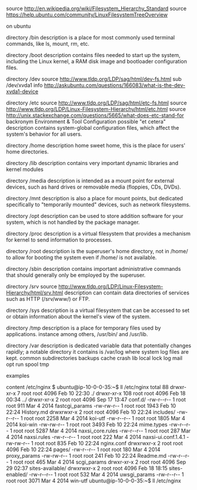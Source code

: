 
source http://en.wikipedia.org/wiki/Filesystem_Hierarchy_Standard
source https://help.ubuntu.com/community/LinuxFilesystemTreeOverview

on ubuntu

directory /bin
  description
    is a place for most commonly used terminal commands, like ls, mount, rm, etc.

directory /boot
  description
    contains files needed to start up the system, including the Linux kernel, a RAM disk image and bootloader configuration files.

directory /dev
  source http://www.tldp.org/LDP/sag/html/dev-fs.html
  sub /dev/xvda1
    info http://askubuntu.com/questions/166083/what-is-the-dev-xvda1-device

directory /etc
  source http://www.tldp.org/LDP/sag/html/etc-fs.html
  source http://www.tldp.org/LDP/Linux-Filesystem-Hierarchy/html/etc.html
  source http://unix.stackexchange.com/questions/5665/what-does-etc-stand-for
  backronym Environment & Tool Configuration
  possible "et cetera"
  description
    contains system-global configuration files, which affect the system's behavior for all users.

directory /home
  description
    home sweet home, this is the place for users' home directories.

directory /lib
  description
    contains very important dynamic libraries and kernel modules

directory /media
  description
    is intended as a mount point for external devices, such as hard drives or removable media (floppies, CDs, DVDs).

directory /mnt
  description
    is also a place for mount points, but dedicated specifically to "temporarily mounted" devices, such as network filesystems.

directory /opt
  description
    can be used to store addition software for your system, which is not handled by the package manager.

directory /proc
  description
    is a virtual filesystem that provides a mechanism for kernel to send information to processes.

directory /root
  description
    is the superuser's home directory, not in /home/ to allow for booting the system even if /home/ is not available.

directory /sbin
  description
    contains important administrative commands that should generally only be employed by the superuser.

directory /srv
  source http://www.tldp.org/LDP/Linux-Filesystem-Hierarchy/html/srv.html
  description
    can contain data directories of services such as HTTP (/srv/www/) or FTP.

directory /sys
  description
    is a virtual filesystem that can be accessed to set or obtain information about the kernel's view of the system.

directory /tmp
  description
    is a place for temporary files used by applications. instance among others, /usr/bin/ and /usr/lib.

directory /var
  description
    is dedicated variable data that potentially changes rapidly; a notable directory it contains is /var/log where system log files
    are kept.
  common subdirectories
    backups  cache  crash  lib  local  lock  log  mail  opt  run  spool  tmp

examples

content /etc/nginx
  $ ubuntu@ip-10-0-0-35:~$ ll /etc/nginx
  total 88
  drwxr-xr-x   7 root root 4096 Feb 10 22:30 ./
  drwxr-xr-x 108 root root 4096 Feb 18 00:34 ../
  drwxr-xr-x   2 root root 4096 Sep 17 13:47 conf.d/
  -rw-r--r--   1 root root  911 Mar  4  2014 fastcgi_params
  -rw-rw-r--   1 root root 1943 Feb 10 22:24 History.md
  drwxrwxr-x   2 root root 4096 Feb 10 22:24 includes/
  -rw-r--r--   1 root root 2258 Mar  4  2014 koi-utf
  -rw-r--r--   1 root root 1805 Mar  4  2014 koi-win
  -rw-rw-r--   1 root root 3493 Feb 10 22:24 mime.types
  -rw-r--r--   1 root root 5287 Mar  4  2014 naxsi_core.rules
  -rw-r--r--   1 root root  287 Mar  4  2014 naxsi.rules
  -rw-r--r--   1 root root  222 Mar  4  2014 naxsi-ui.conf.1.4.1
  -rw-rw-r--   1 root root  835 Feb 10 22:24 nginx.conf
  drwxrwxr-x   2 root root 4096 Feb 10 22:24 pages/
  -rw-r--r--   1 root root  180 Mar  4  2014 proxy_params
  -rw-rw-r--   1 root root  241 Feb 10 22:24 Readme.md
  -rw-r--r--   1 root root  465 Mar  4  2014 scgi_params
  drwxr-xr-x   2 root root 4096 Sep 29 02:37 sites-available/
  drwxrwxr-x   2 root root 4096 Feb 18 18:15 sites-enabled/
  -rw-r--r--   1 root root  532 Mar  4  2014 uwsgi_params
  -rw-r--r--   1 root root 3071 Mar  4  2014 win-utf
  ubuntu@ip-10-0-0-35:~$ ll /etc/nginx
